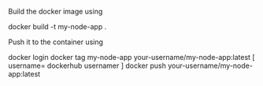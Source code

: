 Build the docker image using

docker build -t my-node-app .

Push it to the container using 

docker login
docker tag my-node-app your-username/my-node-app:latest     [ username= dockerhub usernamer ]
docker push your-username/my-node-app:latest
